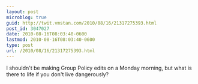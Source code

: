 ```yaml
---
layout: post
microblog: true
guid: http://twit.vmstan.com/2010/08/16/21317275393.html
post_id: 3047027
date: 2010-08-16T08:03:40-0600
lastmod: 2010-08-16T08:03:40-0600
type: post
url: /2010/08/16/21317275393.html
---
```

I shouldn't be making Group Policy edits on a Monday morning, but what is there to life if you don't live dangerously?

